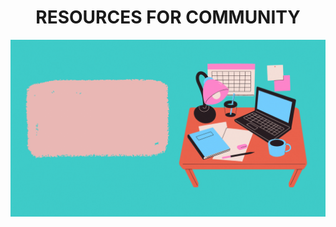 <h1  align="center">RESOURCES FOR COMMUNITY</h1>

![Project-poster](/docs/Assets/Images/readme/poster-main.gif)
